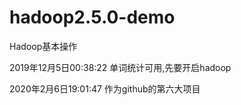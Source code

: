 # hadoop2.5.0-demo
Hadoop基本操作

2019年12月5日00:38:22
单词统计可用,先要开启hadoop


2020年2月6日19:01:47
作为github的第六大项目